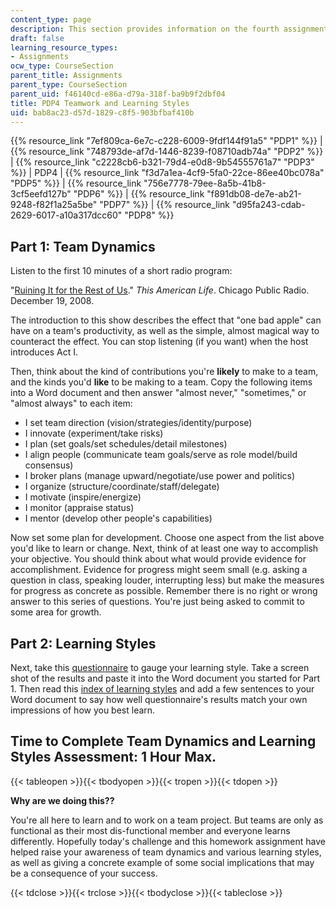 ```yaml
---
content_type: page
description: This section provides information on the fourth assignment of the course.
draft: false
learning_resource_types:
- Assignments
ocw_type: CourseSection
parent_title: Assignments
parent_type: CourseSection
parent_uid: f46140cd-e86a-d79a-318f-ba9b9f2dbf04
title: PDP4 Teamwork and Learning Styles
uid: bab8ac23-d57d-1829-c8f5-903bfbaf410b
---
```

{{% resource_link "7ef809ca-6e7c-c228-6009-9fdf144f91a5" "PDP1" %}} | {{% resource_link "748793de-af7d-1446-8239-f08710adb74a" "PDP2" %}} | {{% resource_link "c2228cb6-b321-79d4-e0d8-9b54555761a7" "PDP3" %}} | PDP4 | {{% resource_link "f3d7a1ea-4cf9-5fa0-22ce-86ee40bc078a" "PDP5" %}} | {{% resource_link "756e7778-79ee-8a5b-41b8-3cf5eefd127b" "PDP6" %}} | {{% resource_link "f891db08-de7e-ab21-9248-f82f1a25a5be" "PDP7" %}} | {{% resource_link "d95fa243-cdab-2629-6017-a10a317dcc60" "PDP8" %}}

## Part 1: Team Dynamics

Listen to the first 10 minutes of a short radio program:

"[Ruining It for the Rest of Us](https://www.thisamericanlife.org/370/ruining-it-for-the-rest-of-us)." *This American Life*. Chicago Public Radio. December 19, 2008.

The introduction to this show describes the effect that "one bad apple" can have on a team's productivity, as well as the simple, almost magical way to counteract the effect. You can stop listening (if you want) when the host introduces Act I.

Then, think about the kind of contributions you're **likely** to make to a team, and the kinds you'd **like** to be making to a team. Copy the following items into a Word document and then answer "almost never," "sometimes," or "almost always" to each item:

- I set team direction (vision/strategies/identity/purpose)
- I innovate (experiment/take risks)
- I plan (set goals/set schedules/detail milestones)
- I align people (communicate team goals/serve as role model/build consensus)
- I broker plans (manage upward/negotiate/use power and politics)
- I organize (structure/coordinate/staff/delegate)
- I motivate (inspire/energize)
- I monitor (appraise status)
- I mentor (develop other people's capabilities)

Now set some plan for development. Choose one aspect from the list above you'd like to learn or change. Next, think of at least one way to accomplish your objective. You should think about what would provide evidence for accomplishment. Evidence for progress might seem small (e.g. asking a question in class, speaking louder, interrupting less) but make the measures for progress as concrete as possible. Remember there is no right or wrong answer to this series of questions. You're just being asked to commit to some area for growth.

## Part 2: Learning Styles

Next, take this [questionnaire](http://www.engr.ncsu.edu/learningstyles/ilsweb.html) to gauge your learning style. Take a screen shot of the results and paste it into the Word document you started for Part 1. Then read this [index of learning styles](http://www4.ncsu.edu/unity/lockers/users/f/felder/public/ILSdir/styles.htm) and add a few sentences to your Word document to say how well questionnaire's results match your own impressions of how you best learn.

## Time to Complete Team Dynamics and Learning Styles Assessment: 1 Hour Max.

{{< tableopen >}}{{< tbodyopen >}}{{< tropen >}}{{< tdopen >}}

**Why are we doing this??**

You're all here to learn and to work on a team project. But teams are only as functional as their most dis-functional member and everyone learns differently. Hopefully today's challenge and this homework assignment have helped raise your awareness of team dynamics and various learning styles, as well as giving a concrete example of some social implications that may be a consequence of your success.

{{< tdclose >}}{{< trclose >}}{{< tbodyclose >}}{{< tableclose >}}